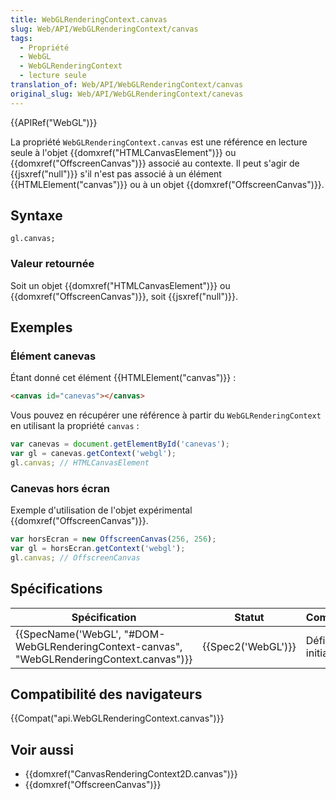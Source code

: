 ```yaml
---
title: WebGLRenderingContext.canvas
slug: Web/API/WebGLRenderingContext/canvas
tags:
  - Propriété
  - WebGL
  - WebGLRenderingContext
  - lecture seule
translation_of: Web/API/WebGLRenderingContext/canvas
original_slug: Web/API/WebGLRenderingContext/canevas
---
```

{{APIRef("WebGL")}}

La propriété `WebGLRenderingContext.canvas` est une référence en lecture seule à l'objet {{domxref("HTMLCanvasElement")}} ou {{domxref("OffscreenCanvas")}} associé au contexte. Il peut s'agir de {{jsxref("null")}} s'il n'est pas associé à un élément {{HTMLElement("canvas")}} ou à un objet {{domxref("OffscreenCanvas")}}.

## Syntaxe

    gl.canvas;

### Valeur retournée

Soit un objet {{domxref("HTMLCanvasElement")}} ou {{domxref("OffscreenCanvas")}}, soit {{jsxref("null")}}.

## Exemples

### Élément canevas

Étant donné cet élément {{HTMLElement("canvas")}} :

```html
<canvas id="canevas"></canvas>
```

Vous pouvez en récupérer une référence à partir du `WebGLRenderingContext` en utilisant la propriété `canvas` :

```js
var canevas = document.getElementById('canevas');
var gl = canevas.getContext('webgl');
gl.canvas; // HTMLCanvasElement
```

### Canevas hors écran

Exemple d'utilisation de l'objet expérimental {{domxref("OffscreenCanvas")}}.

```js
var horsEcran = new OffscreenCanvas(256, 256);
var gl = horsEcran.getContext('webgl');
gl.canvas; // OffscreenCanvas
```

## Spécifications

| Spécification                                                                                                            | Statut                   | Commentaire          |
| ------------------------------------------------------------------------------------------------------------------------ | ------------------------ | -------------------- |
| {{SpecName('WebGL', "#DOM-WebGLRenderingContext-canvas", "WebGLRenderingContext.canvas")}} | {{Spec2('WebGL')}} | Définition initiale. |

## Compatibilité des navigateurs

{{Compat("api.WebGLRenderingContext.canvas")}}

## Voir aussi

- {{domxref("CanvasRenderingContext2D.canvas")}}
- {{domxref("OffscreenCanvas")}}
